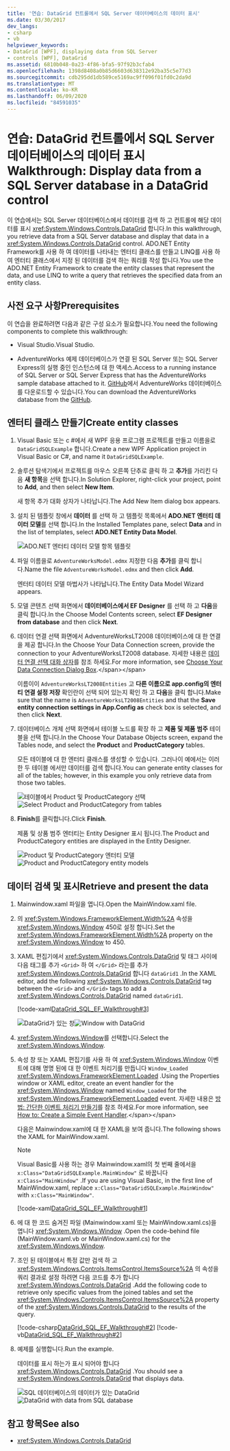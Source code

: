 ```yaml
---
title: '연습: DataGrid 컨트롤에서 SQL Server 데이터베이스의 데이터 표시'
ms.date: 03/30/2017
dev_langs:
- csharp
- vb
helpviewer_keywords:
- DataGrid [WPF], displaying data from SQL Server
- controls [WPF], DataGrid
ms.assetid: 6810b048-0a23-4f86-bfa5-97f92b3cfab4
ms.openlocfilehash: 1398d8408a0b85d6603d638312e92ba35c5e77d3
ms.sourcegitcommit: cdb295dd1db589ce5169ac9ff096f01fd0c2da9d
ms.translationtype: MT
ms.contentlocale: ko-KR
ms.lasthandoff: 06/09/2020
ms.locfileid: "84591035"
---
```

# <a name="walkthrough-display-data-from-a-sql-server-database-in-a-datagrid-control"></a><span data-ttu-id="00893-102">연습: DataGrid 컨트롤에서 SQL Server 데이터베이스의 데이터 표시</span><span class="sxs-lookup"><span data-stu-id="00893-102">Walkthrough: Display data from a SQL Server database in a DataGrid control</span></span>

<span data-ttu-id="00893-103">이 연습에서는 SQL Server 데이터베이스에서 데이터를 검색 하 고 컨트롤에 해당 데이터를 표시 <xref:System.Windows.Controls.DataGrid> 합니다.</span><span class="sxs-lookup"><span data-stu-id="00893-103">In this walkthrough, you retrieve data from a SQL Server database and display that data in a <xref:System.Windows.Controls.DataGrid> control.</span></span> <span data-ttu-id="00893-104">ADO.NET Entity Framework를 사용 하 여 데이터를 나타내는 엔터티 클래스를 만들고 LINQ를 사용 하 여 엔터티 클래스에서 지정 된 데이터를 검색 하는 쿼리를 작성 합니다.</span><span class="sxs-lookup"><span data-stu-id="00893-104">You use the ADO.NET Entity Framework to create the entity classes that represent the data, and use LINQ to write a query that retrieves the specified data from an entity class.</span></span>

## <a name="prerequisites"></a><span data-ttu-id="00893-105">사전 요구 사항</span><span class="sxs-lookup"><span data-stu-id="00893-105">Prerequisites</span></span>

<span data-ttu-id="00893-106">이 연습을 완료하려면 다음과 같은 구성 요소가 필요합니다.</span><span class="sxs-lookup"><span data-stu-id="00893-106">You need the following components to complete this walkthrough:</span></span>

- <span data-ttu-id="00893-107">Visual Studio.</span><span class="sxs-lookup"><span data-stu-id="00893-107">Visual Studio.</span></span>

- <span data-ttu-id="00893-108">AdventureWorks 예제 데이터베이스가 연결 된 SQL Server 또는 SQL Server Express의 실행 중인 인스턴스에 대 한 액세스.</span><span class="sxs-lookup"><span data-stu-id="00893-108">Access to a running instance of SQL Server or SQL Server Express that has the AdventureWorks sample database attached to it.</span></span> <span data-ttu-id="00893-109">[GitHub](https://github.com/Microsoft/sql-server-samples/releases)에서 AdventureWorks 데이터베이스를 다운로드할 수 있습니다.</span><span class="sxs-lookup"><span data-stu-id="00893-109">You can download the AdventureWorks database from the [GitHub](https://github.com/Microsoft/sql-server-samples/releases).</span></span>

## <a name="create-entity-classes"></a><span data-ttu-id="00893-110">엔터티 클래스 만들기</span><span class="sxs-lookup"><span data-stu-id="00893-110">Create entity classes</span></span>

1. <span data-ttu-id="00893-111">Visual Basic 또는 c #에서 새 WPF 응용 프로그램 프로젝트를 만들고 이름을로 `DataGridSQLExample` 합니다.</span><span class="sxs-lookup"><span data-stu-id="00893-111">Create a new WPF Application project in Visual Basic or C#, and name it `DataGridSQLExample`.</span></span>

2. <span data-ttu-id="00893-112">솔루션 탐색기에서 프로젝트를 마우스 오른쪽 단추로 클릭 하 고 **추가**를 가리킨 다음 **새 항목**을 선택 합니다.</span><span class="sxs-lookup"><span data-stu-id="00893-112">In Solution Explorer, right-click your project, point to **Add**, and then select **New Item**.</span></span>

     <span data-ttu-id="00893-113">새 항목 추가 대화 상자가 나타납니다.</span><span class="sxs-lookup"><span data-stu-id="00893-113">The Add New Item dialog box appears.</span></span>

3. <span data-ttu-id="00893-114">설치 된 템플릿 창에서 **데이터** 를 선택 하 고 템플릿 목록에서 **ADO.NET 엔터티 데이터 모델**를 선택 합니다.</span><span class="sxs-lookup"><span data-stu-id="00893-114">In the Installed Templates pane, select **Data** and in the list of templates, select **ADO.NET Entity Data Model**.</span></span>

     ![ADO.NET 엔터티 데이터 모델 항목 템플릿](../../wcf/feature-details/media/ado-net-entity-data-model-item-template.png)

4. <span data-ttu-id="00893-116">파일 이름을로 `AdventureWorksModel.edmx` 지정한 다음 **추가**를 클릭 합니다.</span><span class="sxs-lookup"><span data-stu-id="00893-116">Name the file `AdventureWorksModel.edmx` and then click **Add**.</span></span>

     <span data-ttu-id="00893-117">엔터티 데이터 모델 마법사가 나타납니다.</span><span class="sxs-lookup"><span data-stu-id="00893-117">The Entity Data Model Wizard appears.</span></span>

5. <span data-ttu-id="00893-118">모델 콘텐츠 선택 화면에서 **데이터베이스에서 EF Designer** 를 선택 하 고 **다음**을 클릭 합니다.</span><span class="sxs-lookup"><span data-stu-id="00893-118">In the Choose Model Contents screen, select **EF Designer from database** and then click **Next**.</span></span>

6. <span data-ttu-id="00893-119">데이터 연결 선택 화면에서 AdventureWorksLT2008 데이터베이스에 대 한 연결을 제공 합니다.</span><span class="sxs-lookup"><span data-stu-id="00893-119">In the Choose Your Data Connection screen, provide the connection to your AdventureWorksLT2008 database.</span></span> <span data-ttu-id="00893-120">자세한 내용은 [데이터 연결 선택 대화 상자](https://docs.microsoft.com/previous-versions/dotnet/netframework-4.0/bb399244(v=vs.100))를 참조 하세요.</span><span class="sxs-lookup"><span data-stu-id="00893-120">For more information, see [Choose Your Data Connection Dialog Box](https://docs.microsoft.com/previous-versions/dotnet/netframework-4.0/bb399244(v=vs.100)).</span></span>

    <span data-ttu-id="00893-121">이름이이 `AdventureWorksLT2008Entities` 고 **다른 이름으로 app.config의 엔터티 연결 설정 저장** 확인란이 선택 되어 있는지 확인 하 고 **다음**을 클릭 합니다.</span><span class="sxs-lookup"><span data-stu-id="00893-121">Make sure that the name is `AdventureWorksLT2008Entities` and that the **Save entity connection settings in App.Config as** check box is selected, and then click **Next**.</span></span>

7. <span data-ttu-id="00893-122">데이터베이스 개체 선택 화면에서 테이블 노드를 확장 하 고 **제품 및 제품** **범주** 테이블을 선택 합니다.</span><span class="sxs-lookup"><span data-stu-id="00893-122">In the Choose Your Database Objects screen, expand the Tables node, and select the **Product** and **ProductCategory** tables.</span></span>

     <span data-ttu-id="00893-123">모든 테이블에 대 한 엔터티 클래스를 생성할 수 있습니다. 그러나이 예에서는 이러한 두 테이블 에서만 데이터를 검색 합니다.</span><span class="sxs-lookup"><span data-stu-id="00893-123">You can generate entity classes for all of the tables; however, in this example you only retrieve data from those two tables.</span></span>

     <span data-ttu-id="00893-124">![테이블에서 Product 및 ProductCategory 선택](./media/datagrid-sql-ef-step4.png "DataGrid_SQL_EF_Step4")</span><span class="sxs-lookup"><span data-stu-id="00893-124">![Select Product and ProductCategory from tables](./media/datagrid-sql-ef-step4.png "DataGrid_SQL_EF_Step4")</span></span>

8. <span data-ttu-id="00893-125">**Finish**를 클릭합니다.</span><span class="sxs-lookup"><span data-stu-id="00893-125">Click **Finish**.</span></span>

     <span data-ttu-id="00893-126">제품 및 상품 범주 엔터티는 Entity Designer 표시 됩니다.</span><span class="sxs-lookup"><span data-stu-id="00893-126">The Product and ProductCategory entities are displayed in the Entity Designer.</span></span>

     <span data-ttu-id="00893-127">![Product 및 ProductCategory 엔터티 모델](./media/datagrid-sql-ef-step5.png "DataGrid_SQL_EF_Step5")</span><span class="sxs-lookup"><span data-stu-id="00893-127">![Product and ProductCategory entity models](./media/datagrid-sql-ef-step5.png "DataGrid_SQL_EF_Step5")</span></span>

## <a name="retrieve-and-present-the-data"></a><span data-ttu-id="00893-128">데이터 검색 및 표시</span><span class="sxs-lookup"><span data-stu-id="00893-128">Retrieve and present the data</span></span>

1. <span data-ttu-id="00893-129">Mainwindow.xaml 파일을 엽니다.</span><span class="sxs-lookup"><span data-stu-id="00893-129">Open the MainWindow.xaml file.</span></span>

2. <span data-ttu-id="00893-130">의 <xref:System.Windows.FrameworkElement.Width%2A> 속성을 <xref:System.Windows.Window> 450로 설정 합니다.</span><span class="sxs-lookup"><span data-stu-id="00893-130">Set the <xref:System.Windows.FrameworkElement.Width%2A> property on the <xref:System.Windows.Window> to 450.</span></span>

3. <span data-ttu-id="00893-131">XAML 편집기에서 <xref:System.Windows.Controls.DataGrid> 및 태그 사이에 다음 태그를 추가 `<Grid>` 하 여 `</Grid>` 라는를 추가 <xref:System.Windows.Controls.DataGrid> 합니다 `dataGrid1` .</span><span class="sxs-lookup"><span data-stu-id="00893-131">In the XAML editor, add the following <xref:System.Windows.Controls.DataGrid> tag between the `<Grid>` and `</Grid>` tags to add a <xref:System.Windows.Controls.DataGrid> named `dataGrid1`.</span></span>

     [!code-xaml[DataGrid_SQL_EF_Walkthrough#3](~/samples/snippets/csharp/VS_Snippets_Wpf/DataGrid_SQL_EF_Walkthrough/CS/MainWindow.xaml#3)]

     <span data-ttu-id="00893-132">![DataGrid가 있는 창](./media/datagrid-sql-ef-step6.png "DataGrid_SQL_EF_Step6")</span><span class="sxs-lookup"><span data-stu-id="00893-132">![Window with DataGrid](./media/datagrid-sql-ef-step6.png "DataGrid_SQL_EF_Step6")</span></span>

4. <span data-ttu-id="00893-133"><xref:System.Windows.Window>를 선택합니다.</span><span class="sxs-lookup"><span data-stu-id="00893-133">Select the <xref:System.Windows.Window>.</span></span>

5. <span data-ttu-id="00893-134">속성 창 또는 XAML 편집기를 사용 하 여 <xref:System.Windows.Window> 이벤트에 대해 명명 된에 대 한 이벤트 처리기를 만듭니다 `Window_Loaded` <xref:System.Windows.FrameworkElement.Loaded> .</span><span class="sxs-lookup"><span data-stu-id="00893-134">Using the Properties window or XAML editor, create an event handler for the <xref:System.Windows.Window> named `Window_Loaded` for the <xref:System.Windows.FrameworkElement.Loaded> event.</span></span> <span data-ttu-id="00893-135">자세한 내용은 [방법: 간단한 이벤트 처리기 만들기](https://docs.microsoft.com/previous-versions/visualstudio/visual-studio-2010/bb675300(v=vs.100))를 참조 하세요.</span><span class="sxs-lookup"><span data-stu-id="00893-135">For more information, see [How to: Create a Simple Event Handler](https://docs.microsoft.com/previous-versions/visualstudio/visual-studio-2010/bb675300(v=vs.100)).</span></span>

     <span data-ttu-id="00893-136">다음은 Mainwindow.xaml에 대 한 XAML을 보여 줍니다.</span><span class="sxs-lookup"><span data-stu-id="00893-136">The following shows the XAML for MainWindow.xaml.</span></span>

    > [!NOTE]
    > <span data-ttu-id="00893-137">Visual Basic를 사용 하는 경우 Mainwindow.xaml의 첫 번째 줄에서을 `x:Class="DataGridSQLExample.MainWindow"` 로 바꿉니다 `x:Class="MainWindow"` .</span><span class="sxs-lookup"><span data-stu-id="00893-137">If you are using Visual Basic, in the first line of MainWindow.xaml, replace `x:Class="DataGridSQLExample.MainWindow"` with `x:Class="MainWindow"`.</span></span>

     [!code-xaml[DataGrid_SQL_EF_Walkthrough#1](~/samples/snippets/csharp/VS_Snippets_Wpf/DataGrid_SQL_EF_Walkthrough/CS/MainWindow.xaml#1)]

6. <span data-ttu-id="00893-138">에 대 한 코드 숨겨진 파일 (Mainwindow.xaml 또는 MainWindow.xaml.cs)을 엽니다 <xref:System.Windows.Window> .</span><span class="sxs-lookup"><span data-stu-id="00893-138">Open the code-behind file (MainWindow.xaml.vb or MainWindow.xaml.cs) for the <xref:System.Windows.Window>.</span></span>

7. <span data-ttu-id="00893-139">조인 된 테이블에서 특정 값만 검색 하 고 <xref:System.Windows.Controls.ItemsControl.ItemsSource%2A> 의 속성을 쿼리 결과로 설정 하려면 다음 코드를 추가 합니다 <xref:System.Windows.Controls.DataGrid> .</span><span class="sxs-lookup"><span data-stu-id="00893-139">Add the following code to retrieve only specific values from the joined tables and set the <xref:System.Windows.Controls.ItemsControl.ItemsSource%2A> property of the <xref:System.Windows.Controls.DataGrid> to the results of the query.</span></span>

     [!code-csharp[DataGrid_SQL_EF_Walkthrough#2](~/samples/snippets/csharp/VS_Snippets_Wpf/DataGrid_SQL_EF_Walkthrough/CS/MainWindow.xaml.cs#2)]
     [!code-vb[DataGrid_SQL_EF_Walkthrough#2](~/samples/snippets/visualbasic/VS_Snippets_Wpf/DataGrid_SQL_EF_Walkthrough/VB/MainWindow.xaml.vb#2)]

8. <span data-ttu-id="00893-140">예제를 실행합니다.</span><span class="sxs-lookup"><span data-stu-id="00893-140">Run the example.</span></span>

     <span data-ttu-id="00893-141">데이터를 표시 하는가 표시 되어야 합니다 <xref:System.Windows.Controls.DataGrid> .</span><span class="sxs-lookup"><span data-stu-id="00893-141">You should see a <xref:System.Windows.Controls.DataGrid> that displays data.</span></span>

     <span data-ttu-id="00893-142">![SQL 데이터베이스의 데이터가 있는 DataGrid](./media/datagrid-sql-ef-step7.png "DataGrid_SQL_EF_Step7")</span><span class="sxs-lookup"><span data-stu-id="00893-142">![DataGrid with data from SQL database](./media/datagrid-sql-ef-step7.png "DataGrid_SQL_EF_Step7")</span></span>

## <a name="see-also"></a><span data-ttu-id="00893-143">참고 항목</span><span class="sxs-lookup"><span data-stu-id="00893-143">See also</span></span>

- <xref:System.Windows.Controls.DataGrid>
